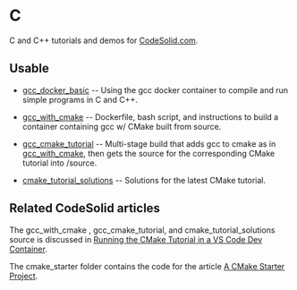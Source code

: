 # C

C and C++ tutorials and demos for [CodeSolid.com](https://codesolid.com).

## Usable

* [gcc_docker_basic](./gcc_docker_basic/) -- Using the gcc docker container to compile and run simple programs in C and C++.

* [gcc_with_cmake](./gcc_with_cmake/) -- Dockerfile, bash script, and instructions to build a container containing gcc w/ CMake built from source.

* [gcc_cmake_tutorial](./gcc_cmake_tutorial/) -- Multi-stage build that adds gcc to cmake as in [gcc_with_cmake](./gcc_with_cmake/), then gets the source for the corresponding CMake tutorial into /source.

* [cmake_tutorial_solutions](./cmake_tutorial_solutions/) -- Solutions for the latest CMake tutorial.

## Related CodeSolid articles

The gcc_with_cmake , gcc_cmake_tutorial, and cmake_tutorial_solutions source is discussed in [Running the CMake Tutorial in a VS Code Dev Container](https://codesolid.com/running-the-cmake-tutorial-in-a-vs-code-dev-container/).

The cmake_starter folder contains the code for the article [A CMake Starter Project](https://codesolid.com/cmake-starter-project/).


